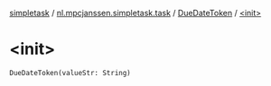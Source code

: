 [simpletask](../../index.md) / [nl.mpcjanssen.simpletask.task](../index.md) / [DueDateToken](index.md) / [&lt;init&gt;](.)

# &lt;init&gt;

`DueDateToken(valueStr: String)`